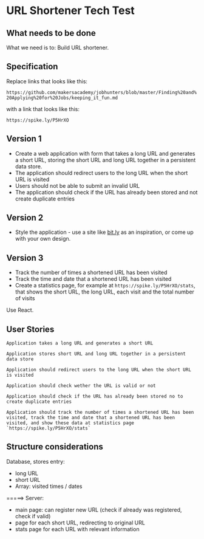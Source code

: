 # URL Shortener Tech Test

What needs to be done
-----

What we need is to: Build URL shortener.

## Specification

Replace links that looks like this:

`https://github.com/makersacademy/jobhunters/blob/master/Finding%20and%20Applying%20for%20Jobs/keeping_it_fun.md`

with a link that looks like this:

`https://spike.ly/P5HrXO`

## Version 1

* Create a web application with form that takes a long URL and generates a short
  URL, storing the short URL and long URL together in a persistent data store.
* The application should redirect users to the long URL when the short URL is visited
* Users should not be able to submit an invalid URL
* The application should check if the URL has already been stored and not
  create duplicate entries

## Version 2

* Style the application - use a site like [bit.ly](https://bit.ly) as an
  inspiration, or come up with your own design.

## Version 3

* Track the number of times a shortened URL has been visited
* Track the time and date that a shortened URL has been visited
* Create a statistics page, for example at `https://spike.ly/P5HrXO/stats`,
  that shows the short URL, the long URL, each visit and the total number of
  visits

Use React.

User Stories
-----

```
Application takes a long URL and generates a short URL

Application stores short URL and long URL together in a persistent data store

Application should redirect users to the long URL when the short URL is visited

Application should check wether the URL is valid or not

Application should check if the URL has already been stored no to create duplicate entries

Application should track the number of times a shortened URL has been visited, track the time and date that a shortened URL has been visited, and show these data at statistics page `https://spike.ly/P5HrXO/stats`
```

Structure considerations
-----
Database, stores entry:
 - long URL
 - short URL
 - Array: visited times / dates

 =====> Server:
 - main page: can register new URL (check if already was registered, check if valid)
 - page for each short URL, redirecting to original URL
 - stats page for each URL with relevant information
